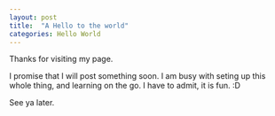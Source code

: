 ```yaml
---
layout: post
title:  "A Hello to the world"
categories: Hello World
---
```


Thanks for visiting my page.

I promise that I will post something soon. I am busy with seting up this whole thing, and learning on the go. I have to admit, it is fun. :D 

See ya later.
